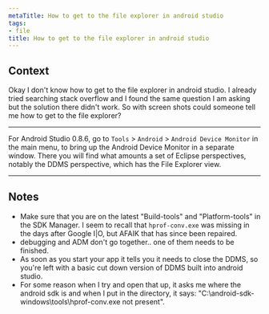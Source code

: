 ```yaml
---
metaTitle: How to get to the file explorer in android studio
tags:
- file
title: How to get to the file explorer in android studio
---
```


## Context

Okay I don't know how to get to the file explorer in android studio. I already tried searching stack overflow and I found the same question I am asking but the solution there didn't work. So with screen shots could someone tell me how to get to the file explorer?



---

For Android Studio 0.8.6, go to `Tools` > `Android` > `Android Device Monitor` in the main menu, to bring up the Android Device Monitor in a separate window. There you will find what amounts a set of Eclipse perspectives, notably the DDMS perspective, which has the File Explorer view.



---

## Notes

-  Make sure that you are on the latest "Build-tools" and "Platform-tools" in the SDK Manager. I seem to recall that `hprof-conv.exe` was missing in the days after Google I|O, but AFAIK that has since been repaired.
- debugging and ADM don't go together.. one of them needs to be finished.
- As soon as you start your app it tells you it needs to close the DDMS, so you're left with a basic cut down version of DDMS built into android studio.
- For some reason when I try and open that up, it asks me where the android sdk is and when I put in the directory, it says: "C:\android-sdk-windows\tools\hprof-conv.exe not present".
